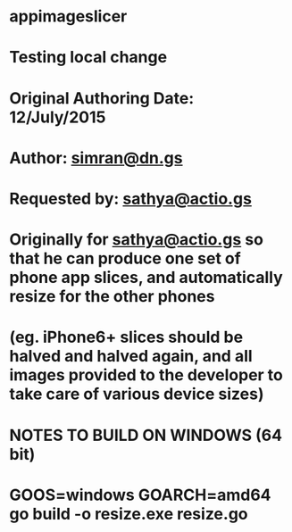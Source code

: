 # appimageslicer
# Testing local change
#
# Original Authoring Date: 12/July/2015
# Author: simran@dn.gs
# Requested by: sathya@actio.gs
#
# Originally for sathya@actio.gs so that he can produce one set of phone app slices, and automatically resize for the other phones
# (eg. iPhone6+ slices should be halved and halved again, and all images provided to the developer to take care of various device sizes)
#
#

# NOTES TO BUILD ON WINDOWS (64 bit)
# GOOS=windows GOARCH=amd64 go build -o resize.exe resize.go

